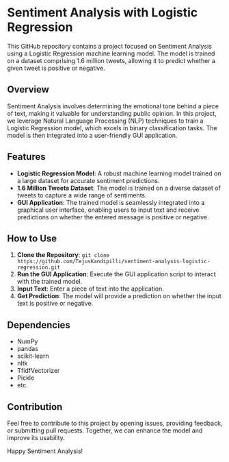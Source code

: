 # Sentiment Analysis with Logistic Regression

This GitHub repository contains a project focused on Sentiment Analysis using a Logistic Regression machine learning model. The model is trained on a dataset comprising 1.6 million tweets, allowing it to predict whether a given tweet is positive or negative.

## Overview

Sentiment Analysis involves determining the emotional tone behind a piece of text, making it valuable for understanding public opinion. In this project, we leverage Natural Language Processing (NLP) techniques to train a Logistic Regression model, which excels in binary classification tasks. The model is then integrated into a user-friendly GUI application.

## Features

- **Logistic Regression Model**: A robust machine learning model trained on a large dataset for accurate sentiment predictions.
- **1.6 Million Tweets Dataset**: The model is trained on a diverse dataset of tweets to capture a wide range of sentiments.
- **GUI Application**: The trained model is seamlessly integrated into a graphical user interface, enabling users to input text and receive predictions on whether the entered message is positive or negative.

## How to Use

1. **Clone the Repository**: `git clone https://github.com/TejusKandipilli/sentiment-analysis-logistic-regression.git`
2. **Run the GUI Application**: Execute the GUI application script to interact with the trained model.
3. **Input Text**: Enter a piece of text into the application.
4. **Get Prediction**: The model will provide a prediction on whether the input text is positive or negative.

## Dependencies

- NumPy
- pandas
- scikit-learn
- nltk
- TfidfVectorizer
- Pickle
- etc.

## Contribution

Feel free to contribute to this project by opening issues, providing feedback, or submitting pull requests. Together, we can enhance the model and improve its usability.

Happy Sentiment Analysis!
